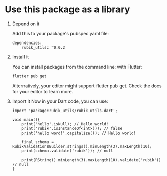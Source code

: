 # Use this package as a library

1. Depend on it

    Add this to your package's pubspec.yaml file:

    ```flutter
    dependencies:
        rubik_utils: ^0.0.2
    ```

2. Install it

    You can install packages from the command line:
    with Flutter:

    ```bash
    flutter pub get
    ```

    Alternatively, your editor might support flutter pub get. Check the docs for your editor to
    learn more.

3. Import it
    Now in your Dart code, you can use:

    ```flutter
    import 'package:rubik_utils/rubik_utils.dart';

    void main(){
        print('hello'.isNull); // Hello world!
        print('rubik'.isInstanceOf<int>()); // false
        print('hello word!'.capitalize()); // Hello world!

        final schema = RubikValidationsBuilder.strings().minLength(3).maxLength(10);
        print(schema.validate('rubik')); // null

        print(RString().minLength(3).maxLength(10).validate('rubik')) // null
    }
    ```
